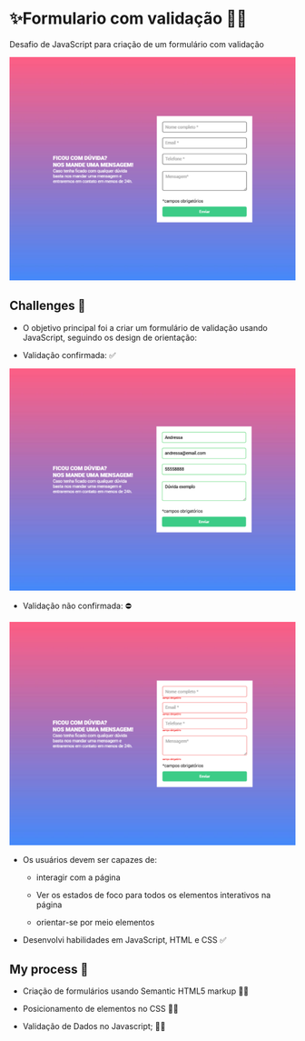 # ✨Formulario com validação 👩‍💻

Desafio de JavaScript  para criação de um formulário com validação

![image](./design/formulario-design.png)

## Challenges 🚀

- O objetivo principal foi a criar um formulário de validação usando JavaScript, seguindo os design de orientação:

- Validação confirmada: ✅

![image](./design/formulario-verde.png)

- Validação não confirmada: ⛔

![image](./design/formulario-vermelho.png)

- Os usuários devem ser capazes de: 
    - interagir com a página
    
    - Ver os estados de foco para todos os elementos interativos na página

    - orientar-se por meio elementos


- Desenvolvi habilidades em JavaScript, HTML e CSS ✅

## My process 🚀

- Criação de formulários usando Semantic HTML5 markup 👩‍💻

- Posicionamento de elementos no CSS 👩‍💻

- Validação de Dados no Javascript; 👩‍💻